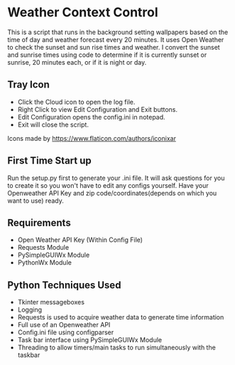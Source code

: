 # Weather Context Control
This is a script that runs in the background setting wallpapers based on the time of day and weather forecast every 20 minutes.
It uses Open Weather to check the sunset and sun rise times and weather. I convert the sunset and sunrise times using code to determine if it is currently sunset or sunrise, 20 minutes each, or if it is night or day.

## Tray Icon
* Click the Cloud icon to open the log file.
* Right Click to view Edit Configuration and Exit buttons.
* Edit Configuration opens the config.ini in notepad.
* Exit will close the script.

Icons made by https://www.flaticon.com/authors/iconixar

## First Time Start up
Run the setup.py first to generate your .ini file.
It will ask questions for you to create it so you won't have to edit any configs yourself.
Have your Openweather API Key and zip code/coordinates(depends on which you want to use) ready.

## Requirements
* Open Weather API Key (Within Config File)
* Requests Module
* PySimpleGUIWx Module
* PythonWx Module

## Python Techniques Used
* Tkinter messageboxes
* Logging
* Requests is used to acquire  weather data to generate time information
* Full use of an Openweather API
* Config.ini file using configparser
* Task bar interface using PySimpleGUIWx Module
* Threading to allow timers/main tasks to run simultaneously with the taskbar